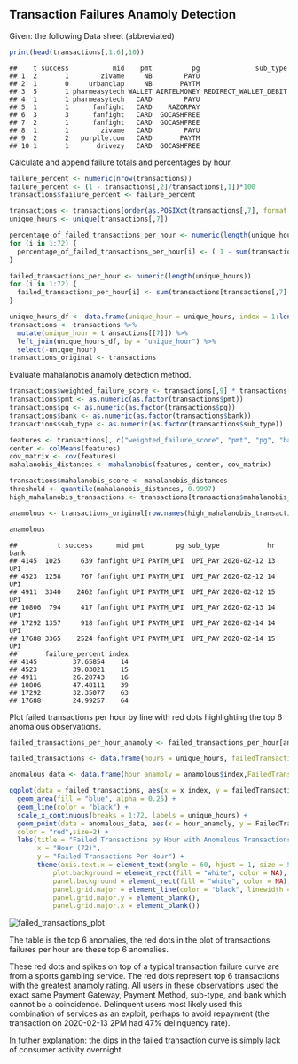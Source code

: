 ## Transaction Failures Anamoly Detection
Given: the following Data sheet (abbreviated)




``` r
print(head(transactions[,1:6],10))
```

```
##    t success           mid    pmt          pg              sub_type
## 1  2       1        zivame     NB        PAYU                      
## 2  1       0     urbanclap     NB       PAYTM                      
## 3  5       1 pharmeasytech WALLET AIRTELMONEY REDIRECT_WALLET_DEBIT
## 4  1       1 pharmeasytech   CARD        PAYU                      
## 5  1       1      fanfight   CARD    RAZORPAY                      
## 6  3       3      fanfight   CARD  GOCASHFREE                      
## 7  2       1      fanfight   CARD  GOCASHFREE                      
## 8  1       1        zivame   CARD        PAYU                      
## 9  2       2   purplle.com   CARD       PAYTM                      
## 10 1       1       drivezy   CARD  GOCASHFREE
```

Calculate and append failure totals and percentages by hour.


``` r
failure_percent <- numeric(nrow(transactions))
failure_percent <- (1 - transactions[,2]/transactions[,1])*100
transactions$failure_percent <- failure_percent

transactions <- transactions[order(as.POSIXct(transactions[,7], format = "%Y-%m-%d %H")),]
unique_hours <- unique(transactions[,7])

percentage_of_failed_transactions_per_hour <- numeric(length(unique_hours))
for (i in 1:72) {
  percentage_of_failed_transactions_per_hour[i] <- ( 1 - sum(transactions[transactions[,7] == unique_hours[i],2])/sum(transactions[transactions[,7] == unique_hours[i],1]))
}

failed_transactions_per_hour <- numeric(length(unique_hours))
for (i in 1:72) {
  failed_transactions_per_hour[i] <- sum(transactions[transactions[,7] == unique_hours[i],1]) - sum(transactions[transactions[,7] == unique_hours[i],2])
}
```




``` r
unique_hours_df <- data.frame(unique_hour = unique_hours, index = 1:length(unique_hours))
transactions <- transactions %>%
  mutate(unique_hour = transactions[[7]]) %>%
  left_join(unique_hours_df, by = "unique_hour") %>%
  select(-unique_hour)  
transactions_original <- transactions 
```

Evaluate mahalanobis anamoly detection method.


``` r
transactions$weighted_failure_score <- transactions[,9] * transactions[,1] *100 
transactions$pmt <- as.numeric(as.factor(transactions$pmt))
transactions$pg <- as.numeric(as.factor(transactions$pg))
transactions$bank <- as.numeric(as.factor(transactions$bank))
transactions$sub_type <- as.numeric(as.factor(transactions$sub_type))

features <- transactions[, c("weighted_failure_score", "pmt", "pg", "bank", "sub_type")]
center <- colMeans(features)
cov_matrix <- cov(features)
mahalanobis_distances <- mahalanobis(features, center, cov_matrix)

transactions$mahalanobis_score <- mahalanobis_distances
threshold <- quantile(mahalanobis_distances, 0.9997)
high_mahalanobis_transactions <- transactions[transactions$mahalanobis_score > threshold, ]

anamolous <- transactions_original[row.names(high_mahalanobis_transactions),]
```


``` r
anamolous
```

```
##          t success      mid pmt        pg sub_type            hr bank
## 4145  1025     639 fanfight UPI PAYTM_UPI  UPI_PAY 2020-02-12 13  UPI
## 4523  1258     767 fanfight UPI PAYTM_UPI  UPI_PAY 2020-02-12 14  UPI
## 4911  3340    2462 fanfight UPI PAYTM_UPI  UPI_PAY 2020-02-12 15  UPI
## 10806  794     417 fanfight UPI PAYTM_UPI  UPI_PAY 2020-02-13 14  UPI
## 17292 1357     918 fanfight UPI PAYTM_UPI  UPI_PAY 2020-02-14 14  UPI
## 17688 3365    2524 fanfight UPI PAYTM_UPI  UPI_PAY 2020-02-14 15  UPI
##       failure_percent index
## 4145         37.65854    14
## 4523         39.03021    15
## 4911         26.28743    16
## 10806        47.48111    39
## 17292        32.35077    63
## 17688        24.99257    64
```

Plot failed transactions per hour by line with red dots highlighting the top 6 anomalous observations.




``` r
failed_transactions_per_hour_anamoly <- failed_transactions_per_hour[anamolous$index]

failed_transactions <- data.frame(hours = unique_hours, failedTransactions = failed_transactions_per_hour, x_index = seq(1:72))

anomalous_data <- data.frame(hour_anamoly = anamolous$index,FailedTransactions_anamoly = failed_transactions_per_hour[anamolous$index])

ggplot(data = failed_transactions, aes(x = x_index, y = failedTransactions)) + 
  geom_area(fill = "blue", alpha = 0.25) + 
  geom_line(color = "black") +  
  scale_x_continuous(breaks = 1:72, labels = unique_hours) + 
  geom_point(data = anomalous_data, aes(x = hour_anamoly, y = FailedTransactions_anamoly),
  color = "red",size=2) + 
  labs(title = "Failed Transactions by Hour with Anomalous Transactions in Red", 
       x = "Hour (72)", 
       y = "Failed Transactions Per Hour") +
       theme(axis.text.x = element_text(angle = 60, hjust = 1, size = 5), 
           plot.background = element_rect(fill = "white", color = NA),
           panel.background = element_rect(fill = "white", color = NA),
           panel.grid.major = element_line(color = "black", linewidth = 0.05), 
           panel.grid.major.y = element_blank(), 
           panel.grid.major.x = element_blank())
```

![failed_transactions_plot](https://github.com/user-attachments/assets/8b0ba13e-4337-4773-bc82-414068e5dd2c)


The table is the top 6 anomalies, the red dots in the plot of transactions failures per hour are these top 6 anomalies. 

These red dots and spikes on top of a typical transaction failure curve are from a sports gambling service. The red dots represent top 6 transactions with the greatest anamoly rating. All users in these observations used the exact same Payment Gateway, Payment Method, sub-type, and bank which 
cannot be a coincidence. Delinquent users most likely used this combination of services as an exploit, perhaps to avoid 
repayment (the transaction on 2020-02-13 2PM had 47% delinquency rate).

In futher explanation: the dips in the failed transaction curve is simply lack of consumer activity overnight. 



